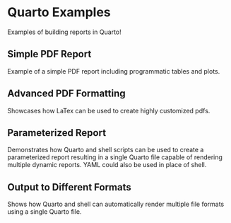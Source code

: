 # Quarto Examples
Examples of building reports in Quarto!

## Simple PDF Report
Example of a simple PDF report including programmatic tables and plots.

## Advanced PDF Formatting
Showcases how LaTex can be used to create highly customized pdfs.

## Parameterized Report
Demonstrates how Quarto and shell scripts can be used to create a parameterized report resulting in a single Quarto file capable of rendering multiple dynamic reports. YAML could also be used in place of shell.

## Output to Different Formats
Shows how Quarto and shell can automatically render multiple file formats using a single Quarto file.

